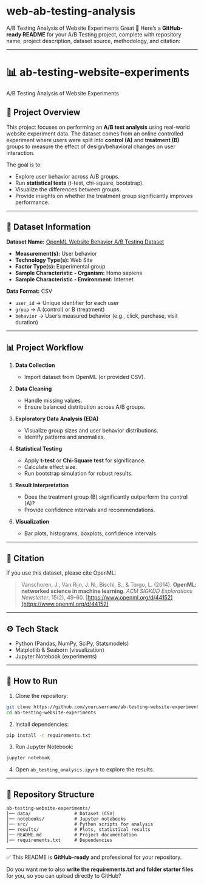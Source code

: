 # web-ab-testing-analysis
A/B Testing Analysis of Website Experiments
Great 🚀 Here’s a **GitHub-ready README** for your A/B Testing project, complete with repository name, project description, dataset source, methodology, and citation:

---

# 📊 ab-testing-website-experiments

A/B Testing Analysis of Website Experiments

## 📌 Project Overview

This project focuses on performing an **A/B test analysis** using real-world website experiment data. The dataset comes from an online controlled experiment where users were split into **control (A)** and **treatment (B)** groups to measure the effect of design/behavioral changes on user interaction.

The goal is to:

* Explore user behavior across A/B groups.
* Run **statistical tests** (t-test, chi-square, bootstrap).
* Visualize the differences between groups.
* Provide insights on whether the treatment group significantly improves performance.

---

## 📂 Dataset Information

**Dataset Name:** [OpenML Website Behavior A/B Testing Dataset](https://www.openml.org/d/44152)

* **Measurement(s):** User behavior
* **Technology Type(s):** Web Site
* **Factor Type(s):** Experimental group
* **Sample Characteristic - Organism:** Homo sapiens
* **Sample Characteristic - Environment:** Internet

**Data Format:** CSV

* `user_id` → Unique identifier for each user
* `group` → A (control) or B (treatment)
* `behavior` → User’s measured behavior (e.g., click, purchase, visit duration)

---

## 📊 Project Workflow

1. **Data Collection**

   * Import dataset from OpenML (or provided CSV).

2. **Data Cleaning**

   * Handle missing values.
   * Ensure balanced distribution across A/B groups.

3. **Exploratory Data Analysis (EDA)**

   * Visualize group sizes and user behavior distributions.
   * Identify patterns and anomalies.

4. **Statistical Testing**

   * Apply **t-test** or **Chi-Square test** for significance.
   * Calculate effect size.
   * Run bootstrap simulation for robust results.

5. **Result Interpretation**

   * Does the treatment group (B) significantly outperform the control (A)?
   * Provide confidence intervals and recommendations.

6. **Visualization**

   * Bar plots, histograms, boxplots, confidence intervals.

---

## 📑 Citation

If you use this dataset, please cite OpenML:

> Vanschoren, J., Van Rijn, J. N., Bischl, B., & Torgo, L. (2014). **OpenML: networked science in machine learning**. *ACM SIGKDD Explorations Newsletter*, 15(2), 49-60. [https://www.openml.org/d/44152](https://www.openml.org/d/44152)

---

## ⚙️ Tech Stack

* Python (Pandas, NumPy, SciPy, Statsmodels)
* Matplotlib & Seaborn (visualization)
* Jupyter Notebook (experiments)

---

## 🚀 How to Run

1. Clone the repository:

```bash
git clone https://github.com/yourusername/ab-testing-website-experiments.git
cd ab-testing-website-experiments
```

2. Install dependencies:

```bash
pip install -r requirements.txt
```

3. Run Jupyter Notebook:

```bash
jupyter notebook
```

4. Open `ab_testing_analysis.ipynb` to explore the results.

---

## 📌 Repository Structure

```
ab-testing-website-experiments/
│── data/                # Dataset (CSV)
│── notebooks/           # Jupyter notebooks
│── src/                 # Python scripts for analysis
│── results/             # Plots, statistical results
│── README.md            # Project documentation
│── requirements.txt     # Dependencies
```

---

✅ This README is **GitHub-ready** and professional for your repository.

Do you want me to also **write the requirements.txt and folder starter files** for you, so you can upload directly to GitHub?
